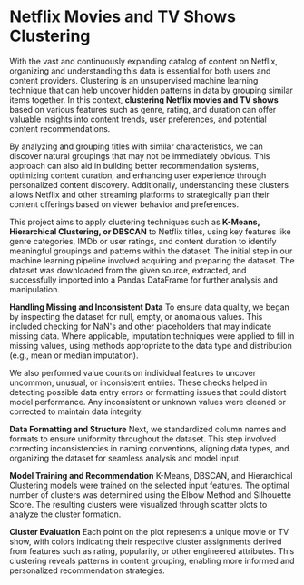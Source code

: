 # Netflix Movies and TV Shows Clustering

With the vast and continuously expanding catalog of content on Netflix, organizing and understanding this data is essential for both users and content providers. Clustering is an unsupervised machine learning technique that can help uncover hidden patterns in data by grouping similar items together. In this context, **clustering Netflix movies and TV shows** based on various features such as genre, rating, and duration can offer valuable insights into content trends, user preferences, and potential content recommendations.

By analyzing and grouping titles with similar characteristics, we can discover natural groupings that may not be immediately obvious. This approach can also aid in building better recommendation systems, optimizing content curation, and enhancing user experience through personalized content discovery. Additionally, understanding these clusters allows Netflix and other streaming platforms to strategically plan their content offerings based on viewer behavior and preferences.

This project aims to apply clustering techniques such as **K-Means, Hierarchical Clustering, or DBSCAN** to Netflix titles, using key features like genre categories, IMDb or user ratings, and content duration to identify meaningful groupings and patterns within the dataset.
The initial step in our machine learning pipeline involved acquiring and preparing the dataset. The dataset was downloaded from the given source, extracted, and successfully imported into a Pandas DataFrame for further analysis and manipulation.

**Handling Missing and Inconsistent Data** To ensure data quality, we began by inspecting the dataset for null, empty, or anomalous values. This included checking for NaN's and other placeholders that may indicate missing data. Where applicable, imputation techniques were applied to fill in missing values, using methods appropriate to the data type and distribution (e.g., mean or median imputation).

We also performed value counts on individual features to uncover uncommon, unusual, or inconsistent entries. These checks helped in detecting possible data entry errors or formatting issues that could distort model performance. Any inconsistent or unknown values were cleaned or corrected to maintain data integrity.

**Data Formatting and Structure** Next, we standardized column names and formats to ensure uniformity throughout the dataset. This step involved correcting inconsistencies in naming conventions, aligning data types, and organizing the dataset for seamless analysis and model input. 

**Model Training and Recommendation** K-Means, DBSCAN, and Hierarchical Clustering models were trained on the selected input features. The optimal number of clusters was determined using the Elbow Method and Silhouette Score. The resulting clusters were visualized through scatter plots to analyze the cluster formation.

**Cluster Evaluation** Each point on the plot represents a unique movie or TV show, with colors indicating their respective cluster assignments derived from features such as rating, popularity, or other engineered attributes. This clustering reveals patterns in content grouping, enabling more informed and personalized recommendation strategies.
